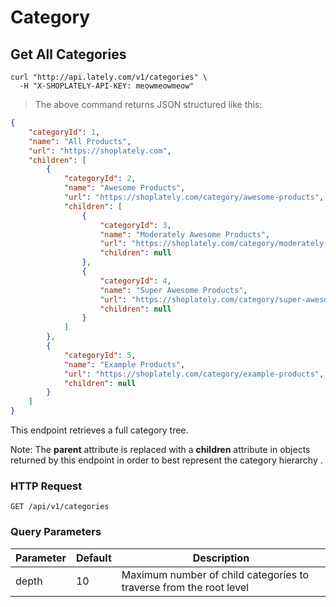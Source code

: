 # Category

## Get All Categories

```shell
curl "http://api.lately.com/v1/categories" \
  -H "X-SHOPLATELY-API-KEY: meowmeowmeow"
```

> The above command returns JSON structured like this:

```json
{
    "categoryId": 1,
    "name": "All Products",
    "url": "https://shoplately.com",
    "children": [
        {
            "categoryId": 2,
            "name": "Awesome Products",
            "url": "https://shoplately.com/category/awesome-products",
            "children": [
            	{
                	"categoryId": 3,
                	"name": "Moderately Awesome Products",
                	"url": "https://shoplately.com/category/moderately-awesome-products",
                	"children": null
                },
                {
                	"categoryId": 4,
                	"name": "Super Awesome Products",
                	"url": "https://shoplately.com/category/super-awesome-products",
                	"children": null
                }
            ]
        },
        {
            "categoryId": 5,
            "name": "Example Products",
            "url": "https://shoplately.com/category/example-products",
            "children": null
        }
    ]
}
```

This endpoint retrieves a full category tree.

<aside class="notice">Note: The <strong>parent</strong> attribute is replaced with a <strong>children</strong> attribute in objects returned by this endpoint in order to best represent the category hierarchy .</aside>

### HTTP Request

`GET /api/v1/categories`

### Query Parameters
Parameter | Default | Description
--------- | ------- | -----------
depth | 10 | Maximum number of child categories to traverse from the root level
